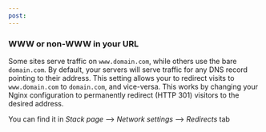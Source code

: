 ```yaml
---
post: 
---
```


### WWW or non-WWW in your URL

Some sites serve traffic on `www.domain.com`, while others use the bare `domain.com`. By default, your servers will serve traffic for any DNS record pointing to their address. This setting allows your to redirect visits to `www.domain.com` to `domain.com`, and vice-versa. This works by changing your Nginx configuration to permanently redirect (HTTP 301) visitors to the desired address.

You can find it in *Stack page* --> *Network settings* --> *Redirects* tab
